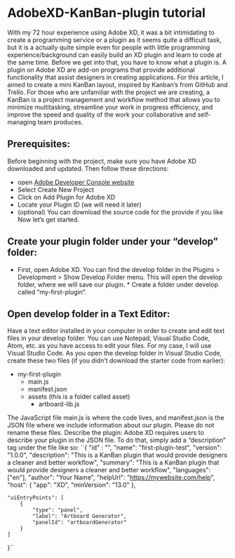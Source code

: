 # AdobeXD-KanBan-plugin tutorial

With my 72 hour experience using Adobe XD, it was a bit intimidating to create a programming service or a plugin as it seems quite a difficult task, but it is a actually quite simple even for people with little programming experience/background can easily build an XD plugin and learn to code at the same time. Before we get into that, you have to know what a plugin is. A plugin on Adobe XD are add-on programs that provide additional functionality that assist designers in creating applications. 
     For this article, I aimed to create a mini KanBan layout, inspired by Kanban’s from GitHub and Trello. For those who are unfamiliar with the project we are creating, a KanBan is a project management and workflow method that allows you to minimize multitasking, streamline your work in progress efficiency, and improve the speed and quality of the work your collaborative and self-managing team produces. 
     
## Prerequisites:
Before beginning with the project, make sure you have Adobe XD downloaded and updated. Then follow these directions:
-	open [Adobe Developer Console website](https://console.adobe.io/home)
-	Select Create New Project
-	Click on Add Plugin for Adobe XD
-	Locate your Plugin ID (we will need it later)
-	(optional) You can download the source code for the provide if you like
Now let’s get started.

## Create your plugin folder under your “develop” folder:
* First, open Adobe XD. You can find the develop folder in the Plugins > Development > Show Develop Folder menu. This will open the develop folder, where we will save our plugin. * Create a folder under develop called “my-first-plugin”.

## Open develop folder in a Text Editor:
Have a text editor installed in your computer in order to create and edit text files in your develop folder. You can use Notepad, Visual Studio Code, Atom, etc. as you have access to edit your files. For my case, I will use Visual Studio Code. As you open the develop folder in Visual Studio Code, create these two files (if you didn’t download the starter code from earlier):
* my-first-plugin
     * main.js
     * manifest.json
     * 	assets (this is a folder called asset)
          * artboard-lib.js

The JavaScript file main.js is where the code lives, and manifest.json is the JSON file where we include information about our plugin. Please do not rename these files.
Describe the plugin:
Adobe XD requires users to describe your plugin in the JSON file. To do that, simply add a “description” tag under the file like so:
``{
    "id" : "<YOUR ID HERE>",
    "name": "first-plugin-test",
    "version": "1.0.0",
    "description": "This is a KanBan plugin that would provide designers a cleaner and better workflow",
    "summary": "This is a KanBan plugin that would provide designers a cleaner and better workflow",
    "languages": ["en"], 
    "author": "Your Name",
    "helpUrl": "https://mywebsite.com/help",
    "host": {
      "app": "XD",
      "minVersion": "13.0"
    },
    
    "uiEntryPoints": [
        {
            "type": "panel",
            "label": "Artboard Generator",
            "panelId": "artboardGenerator"
        }
    ]
}``
